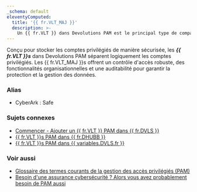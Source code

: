 ```yaml
---
_schema: default
eleventyComputed:
  title: '{{ fr.VLT_MAJ }}'
  description: >-
    Un {{ fr.VLT }} dans Devolutions PAM est le principal type de compartiment pour le stockage des unités de la plateforme.
---
```

Conçu pour stocker les comptes privilégiés de manière sécurisée, les ***{{ fr.VLT }}s*** dans Devolutions PAM séparent logiquement les comptes privilégiés. Les {{ fr.VLT_MAJ }}s offrent un contrôle d'accès robuste, des fonctionnalités organisationnelles et une auditabilité pour garantir la protection et la gestion des données.

### Alias

* CyberArk : Safe

### Sujets connexes

* [Commencer - Ajouter un {{ fr.VLT }} PAM dans {{ fr.DVLS }}](/pam/server/getting-started/#add-a-pam-vault)
* [{{ fr.VLT }}s PAM dans {{ fr.DHUBB }}](/pam/hub/pam-vaults/)
* [{{ fr.VLT }}s PAM dans {{ variables.DVLS.fr }}](/pam/server/pam-vaults/)

### Voir aussi

* [Glossaire des termes courants de la gestion des accès privilégiés (PAM)](https://blog.devolutions.net/2021/01/glossary-of-common-privileged-access-management-pam-terms/)
* [Besoin d'une assurance cybersécurité ? Alors vous avez probablement besoin de PAM aussi](https://blog.devolutions.net/2023/10/need-cybersecurity-insurance-then-you-probably-need-pam-too/)
